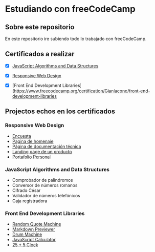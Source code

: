 # Estudiando con freeCodeCamp

## Sobre este repositorio 

En este repositorio ire subiendo todo lo trabajado con freeCodeCamp.

## Certificados a realizar

- [x] [JavaScript Algorithms and Data Structures](https://www.freecodecamp.org/certification/GianIacono/javascript-algorithms-and-data-structures)
- [x] [Responsive Web Design](https://www.freecodecamp.org/certification/GianIacono/responsive-web-design)
- [x] [Front End Development Libraries](https://www.freecodecamp.org/certification/GianIacono/front-end-development-libraries


## Projectos echos en los certificados
### Responsive Web Design

  - [Encuesta](https://iaconog.github.io/1.Tribute-Page/)
  - [Pagina de homenaje](https://iaconog.github.io/2.Survey-Form/)
  - [Página de documentación técnica](https://iaconog.github.io/3.Product-Landing-Page/)
  - [Landing page de un producto](https://iaconog.github.io/4.Technical-Documentatio-Page/)
  - [Portafolio Personal](https://iaconog.github.io/5.Personal-Portfolio-Webpage/)

### JavaScript Algorithms and Data Structures
  - Comprobador de palíndromos
  - Conversor de números romanos
  - Cifrado César
  - Validador de números telefónicos
  - Caja registradora

### Front End Development Libraries
  - [Random Quote Machine](https://codepen.io/IaconoG/pen/GRwOmZN)
  - [Markdown Previewer](https://codepen.io/IaconoG/pen/VwVQbEL)
  - [Drum Machine](https://codepen.io/IaconoG/pen/BaGYXBq)
  - [JavaScript Calculator](https://codepen.io/IaconoG/pen/JjevZXM)
  - [25 + 5 Clock](https://codepen.io/IaconoG/details/oNQMOxN)
